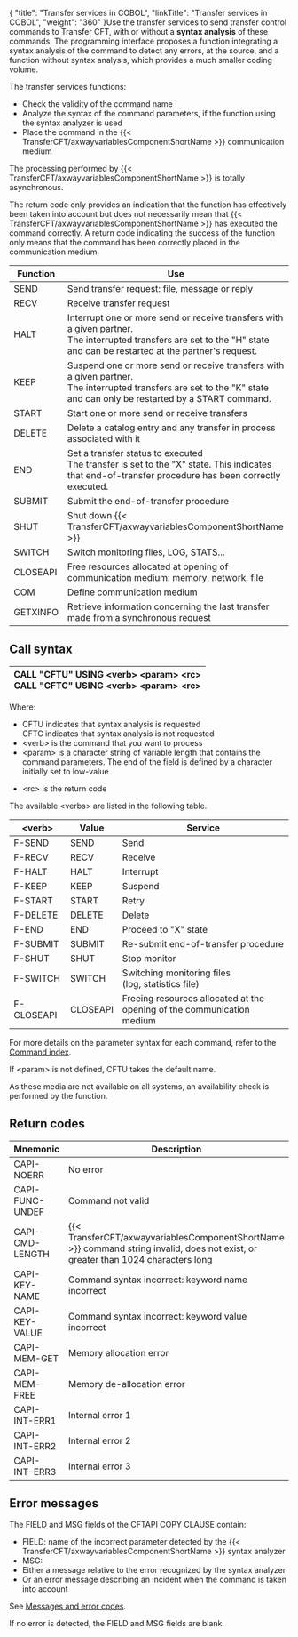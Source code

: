 {
    "title": "Transfer  services in COBOL",
    "linkTitle": "Transfer services in COBOL",
    "weight": "360"
}Use the transfer services to send transfer control commands to Transfer
CFT, with or without a **syntax analysis**
of these commands. The programming interface proposes a function integrating
a syntax analysis of the command to detect any errors, at the source,
and a function without syntax analysis, which provides a much smaller
coding volume.

The transfer services functions:

- Check the validity
    of the command name
- Analyze the syntax
    of the command parameters, if the function using the syntax analyzer is
    used
- Place the command
    in the {{< TransferCFT/axwayvariablesComponentShortName >}} communication medium

The processing performed by {{< TransferCFT/axwayvariablesComponentShortName  >}} is totally asynchronous.

The return code only provides an indication that the function has effectively
been taken into account but does not necessarily mean that {{< TransferCFT/axwayvariablesComponentShortName  >}}
has executed the command correctly. A return code indicating the success
of the function only means that the command has been correctly placed
in the communication medium.


| Function | Use |
| --- | --- |
| SEND | Send transfer request: file, message or reply |
| RECV | Receive transfer request |
| HALT | Interrupt one or more send or receive transfers with a given partner.<br/> The interrupted transfers are set to the "H" state and can be restarted at the partner's request. |
| KEEP | Suspend one or more send or receive transfers with a given partner.<br/> The interrupted transfers are set to the "K" state and can only be restarted by a START command. |
| START | Start one or more send or receive transfers |
| DELETE | Delete a catalog entry and any transfer in process associated with it |
| END | Set a transfer status to executed<br/> The transfer is set to the "X" state. This indicates that end-of-transfer procedure has been correctly executed. |
| SUBMIT | Submit the end-of-transfer procedure |
| SHUT | Shut down {{< TransferCFT/axwayvariablesComponentShortName  >}} |
| SWITCH | Switch monitoring files, LOG, STATS... |
| CLOSEAPI | Free resources allocated at opening of communication medium: memory, network, file |
| COM | Define communication medium |
| GETXINFO | Retrieve information concerning the last transfer made from a synchronous request |


<span id="Call Syntax"></span>

## Call syntax


| CALL "CFTU" USING &lt;verb&gt; &lt;param&gt; &lt;rc&gt;<br /> CALL "CFTC" USING &lt;verb&gt; &lt;param&gt; &lt;rc&gt;  |
| --- |


Where:

- CFTU indicates
    that syntax analysis is requested  
    CFTC indicates that syntax analysis is not requested
- &lt;verb> is
    the command that you want to process
- &lt;param> is
    a character string of variable length that contains the command parameters.
    The end of the field is defined by a character initially set to low-value

<!-- -->

- &lt;rc> is the
    return code

The available &lt;verbs> are listed in the following table.


| &lt;verb&gt; | Value | Service |
| --- | --- | --- |
| F-SEND | SEND | Send |
| F-RECV | RECV | Receive |
| F-HALT | HALT | Interrupt |
| F-KEEP | KEEP | Suspend |
| F-START | START | Retry |
| F-DELETE | DELETE | Delete |
| F-END | END | Proceed to "X" state |
| F-SUBMIT | SUBMIT | Re-submit end-of-transfer procedure |
| F-SHUT | SHUT | Stop monitor |
| F-SWITCH | SWITCH | Switching monitoring files<br /> (log, statistics file) |
| F-CLOSEAPI | CLOSEAPI | Freeing resources allocated at the opening of the communication medium |


For more details on the parameter syntax for each command, refer to
the [Command index](../../../../c_intro_userinterfaces/command_summary).

If &lt;param> is not defined, CFTU
takes the default name.

As these media are not available on all systems, an availability check
is performed by the function.

## Return codes


| Mnemonic | Description |
| --- | --- |
| CAPI-NOERR | No error |
| CAPI-FUNC-UNDEF | Command not valid |
| CAPI-CMD-LENGTH | {{< TransferCFT/axwayvariablesComponentShortName  >}} command string invalid, does not exist, or greater than 1024 characters long  |
| CAPI-KEY-NAME | Command syntax incorrect: keyword name incorrect |
| CAPI-KEY-VALUE | Command syntax incorrect: keyword value incorrect |
| CAPI-MEM-GET | Memory allocation error |
| CAPI-MEM-FREE | Memory de-allocation error |
| CAPI-INT-ERR1 | Internal error 1 |
| CAPI-INT-ERR2 | Internal error 2 |
| CAPI-INT-ERR3 | Internal error 3 |


## Error messages

The FIELD and MSG fields of the CFTAPI COPY CLAUSE contain:

- FIELD: name of
    the incorrect parameter detected by the {{< TransferCFT/axwayvariablesComponentShortName >}} syntax analyzer
- MSG:
- Either a message
    relative to the error recognized by the syntax analyzer
- Or an error
    message describing an incident when the command is taken into account

See [Messages
and error codes](../../../../troubleshoot_intro/messages_and_error_codes_start_here).

If no error is detected, the FIELD and MSG fields are blank.
